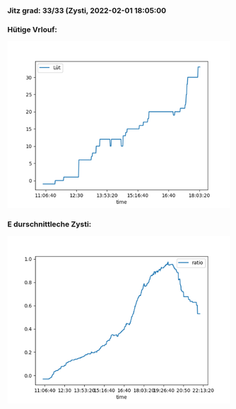 ### Jitz grad: 33/33 (Zysti, 2022-02-01 18:05:00

### Hütige Vrlouf:
![Graph](Today.png)

### E durschnittleche Zysti:
![Graph](Zysti.png)
